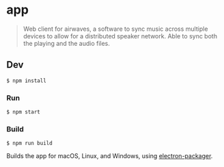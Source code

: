 # app

> Web client for airwaves, a software to sync music across multiple devices to allow for a distributed speaker network. Able to sync both the playing and the audio files.


## Dev

```
$ npm install
```

### Run

```
$ npm start
```

### Build

```
$ npm run build
```

Builds the app for macOS, Linux, and Windows, using [electron-packager](https://github.com/electron-userland/electron-packager).
